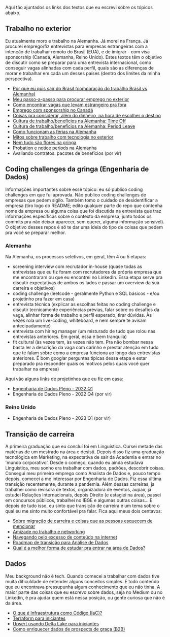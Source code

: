 Aqui tão ajuntados os links dos textos que eu escrevi sobre os tópicos abaixo.

## Trabalho no exterior

Eu atualmente moro e trabalho na Alemanha. Já morei na França. Já procurei emprego/fiz entrevistas para empresas estrangeiras com a intenção de trabalhar remoto do Brasil (EUA), e de imigrar - com visa sponsorship (Canadá, Alemanha, Reino Unido). Estes textos têm o objetivo de discutir como se preparar para uma entrevista internacional, como conseguir vagas alinhadas com cada perfil, quais são as diferenças de morar e trabalhar em cada um desses países (dentro dos limites da minha perspectiva). 

- [Por que eu quis sair do Brasil (comparação do trabalho Brasil vs Alemanha)](https://bit.ly/3aIzARC)
- [Meu passo-a-passo para procurar emprego no exterior](https://bit.ly/3XFY55f)
- [Como encontrar vagas que levam estrangeiro pra fora](https://bit.ly/3mu22JA)
- [Emprego com sponsorship no Canadá](https://bit.ly/3wx06F2)
- [Coisas pra considerar, além do dinheiro, na hora de escolher o destino](https://bit.ly/3msWoHw)
- [Cultura de trabalho/benefícios na Alemanha: Time Off](https://bit.ly/3NyfpUU)
- [Cultura de trabalho/benefícios na Alemanha: Period Leave](https://bityli.com/fyFl4)
- [Como funcionam as férias na Alemanha](https://bit.ly/3zlN3J5)
- [Mitos sobre trabalho com tecnologia no exterior](https://bit.ly/3tikvwr)
- [Nem tudo são flores na gringa](https://bit.ly/3H02Mzo)
- [Probation e notice periods na Alemanha](https://www.linkedin.com/posts/anneglienke_em-%C3%A9poca-de-layoffs-se-voc%C3%AA-t%C3%A1-analisando-activity-7030834200689664000-d4gR?utm_source=share&utm_medium=member_desktop) 
- Avaliando contratos: pacotes de benefícios (por vir)

## Coding challenges da gringa (Engenharia de Dados)

Informações importantes sobre esse tópico: eu só publico coding challenges em que fui aprovada. Não publico coding challenges de empresas que pedem sigilo. Também tomo o cuidado de desidentificar a empresa (tiro logo do README; edito qualquer parte do repo que contenha nome da empresa ou alguma coisa que foi discutida na entrevista que traz informações específicas sobre o contexto da empresa; junto todos os commits pra não deixar aparecer, sem querer, alguma informação sensível). O objetivo desses repos é só te dar uma ideia do tipo de coisas que pedem pra você se preparar melhor. 

### Alemanha

Na Alemanha, os processos seletivos, em geral, têm 4 ou 5 etapas: 
- screening interview com recrutador in-house (quase todas as entrevistas que eu fiz foram com recrutadores da própria empresa que me encontraram ou que eu encontrei no LinkedIn. Essa etapa serve pra discutir expectativas de ambos os lados e passar um overview da sua carreira e objetivos)
- coding challenge (leetcode - geralmente Python e SQL básicos - e/ou projetinho pra fazer em casa)
- entrevista técnica (explicar as escolhas feitas no coding challenge e discutir tecnicamente experiências prévias, falar sobre os desafios da vaga, alinhar forma de trabalho e perfil esperado, tirar dúvidas. Às vezes rola um live-coding, whiteboard, e nem sempre te avisam antecipadamente)
- entrevista com hiring manager (um misturado de tudo que rolou nas entrevistas anteriores. Em geral, essa é bem tranquila)
- fit cultural (às vezes tem, às vezes não tem. Pra não bombar nessa basta ler a descrição da vaga com carinho e prestar atenção em tudo que te falam sobre como a empresa funciona ao longo das entrevistas anteriores. É bom googlar perguntas típicas dessa etapa e estar preparado pra responder quais os motivos pelos quais você quer trabalhar na empresa)

Aqui vão alguns links de projetinhos que eu fiz em casa: 

- [Engenharia de Dados Pleno - 2022 Q1](https://bit.ly/3wC5p6i)
- Engenharia de Dados Pleno - 2022 Q4 (por vir)

### Reino Unido

- Engenharia de Dados Pleno - 2023 Q1 (por vir)

## Transição de carreira

A primeira graduação que eu concluí foi em Linguística. Cursei metade das matérias de um mestrado na área e desisti. Depois disso fiz uma graduação tecnológica em Marketing, na expectativa de sair da Academia e entrar no 'mundo corporativo'. Desde o começo, quando eu ainda estudava Linguística, meu sonho era trabalhar com dados, padrões, descobrir coisas. Consegui meu primeiro emprego como Analista de Dados e, pouco tempo depois, comecei a me interessar por Engenharia de Dados. Fiz essa última transição recentemente, durante a pandemia. Além dessas carreiras, ja trabalhei como revisora de textos, organizadora de eventos, aupair, já estudei Relações Internacionais, depois Direito (e estagiei na área), passei em concursos públicos, trabalhei no IBGE e algumas outras coisas... E depois de tudo isso, eu sinto que transição de carreira é um tema sobre o qual eu me sinto muito confortável pra falar. Fica aqui meus dois centavos:

- [Sobre migração de carreira e coisas que as pessoas esquecem de mencionar](https://bit.ly/3wzTp4Z)
- [Amizade no trabalho e networking](https://bityli.com/T5cPm)
- [Navegando pelo excesso de conteúdo na internet](https://www.linkedin.com/posts/anneglienke_nunca-foi-t%C3%A3o-f%C3%A1cil-estudar-com-todo-esse-activity-6958030817621114881-jhCb?utm_source=share&utm_medium=member_desktop)
- [Roadmap de transição para Análise de Dados](https://www.linkedin.com/posts/anneglienke_se-eu-quisesse-come%C3%A7ar-uma-transi%C3%A7%C3%A3o-de-carreira-activity-7026123845765840897-id06?utm_source=share&utm_medium=member_desktop)
- [Qual é a melhor forma de estudar pra entrar na área de Dados?](https://anneglienke.medium.com/qual-%C3%A9-a-melhor-forma-de-estudar-pra-entrar-na-%C3%A1rea-de-dados-641f60b4173d)

## Dados

Meu background não é tech. Quando comecei a trabalhar com dados tive muita dificuldade de entender alguns conceitos simples. E todo conteúdo que eu encontrava pressupunha algum conhecimento que eu não tinha. A maior parte das coisas que eu escrevo sobre dados, seja no Medium ou no Linkedin, é pra ajudar quem está nessa posição, ou gente curiosa que não é da área. 

- [O que é Infraestrutura como Código (IaC)?](https://anneglienke.medium.com/o-que-%C3%A9-infraestrutura-como-c%C3%B3digo-iac-perspectiva-de-iniciante-80b124d1cb84)
- [Terraform para iniciantes](https://github.com/anneglienke/terraform101)
- [Upsert usando Delta Lake para iniciantes](https://github.com/anneglienke/upsert-delta101)
- [Como enriquecer dados de prospects de graça (B2B)](https://anneglienke.medium.com/como-enriquecer-dados-de-prospects-de-gra%C3%A7a-b2b-66c9f488f48)


















